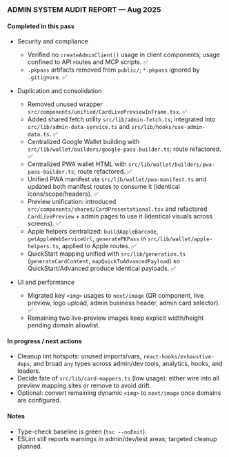 ### ADMIN SYSTEM AUDIT REPORT — Aug 2025

#### Completed in this pass
- Security and compliance
  - Verified no `createAdminClient()` usage in client components; usage confined to API routes and MCP scripts. ✅
  - `.pkpass` artifacts removed from `public/`; `*.pkpass` ignored by `.gitignore`. ✅

- Duplication and consolidation
  - Removed unused wrapper `src/components/unified/CardLivePreviewInFrame.tsx`. ✅
  - Added shared fetch utility `src/lib/admin-fetch.ts`; integrated into `src/lib/admin-data-service.ts` and `src/lib/hooks/use-admin-data.ts`. ✅
  - Centralized Google Wallet building with `src/lib/wallet/builders/google-pass-builder.ts`; route refactored. ✅
  - Centralized PWA wallet HTML with `src/lib/wallet/builders/pwa-pass-builder.ts`; route refactored. ✅
  - Unified PWA manifest via `src/lib/wallet/pwa-manifest.ts` and updated both manifest routes to consume it (identical icons/scope/headers). ✅
  - Preview unification: introduced `src/components/shared/CardPresentational.tsx` and refactored `CardLivePreview` + admin pages to use it (identical visuals across screens). ✅
  - Apple helpers centralized: `buildAppleBarcode`, `getAppleWebServiceUrl`, `generatePKPass` in `src/lib/wallet/apple-helpers.ts`, applied to Apple routes. ✅
  - QuickStart mapping unified with `src/lib/generation.ts` (`generateCardContent`, `mapQuickToAdvancedPayload`) so QuickStart/Advanced produce identical payloads. ✅

- UI and performance
  - Migrated key `<img>` usages to `next/image` (QR component, live preview, logo upload, admin business header, admin card selector). ✅
  - Remaining two live-preview images keep explicit width/height pending domain allowlist.

#### In progress / next actions
- Cleanup lint hotspots: unused imports/vars, `react-hooks/exhaustive-deps`, and broad `any` types across admin/dev tools, analytics, hooks, and loaders.
- Decide fate of `src/lib/card-mappers.ts` (low usage): either wire into all preview mapping sites or remove to avoid drift.
- Optional: convert remaining dynamic `<img>` to `next/image` once domains are configured.

#### Notes
- Type-check baseline is green (`tsc --noEmit`).
- ESLint still reports warnings in admin/dev/test areas; targeted cleanup planned.